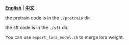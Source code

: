 [**English**](./README.md) | [**中文**](./README_zh.md)

the pretrain code is in the `./pretrain` dir.

the sft code is in the `./sft` dir.

You can use `export_lora_model.sh` to merge lora weight.